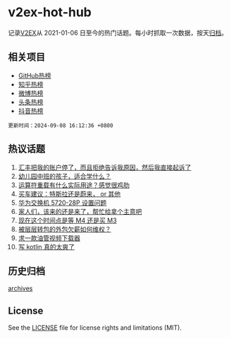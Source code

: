 # v2ex-hot-hub

 记录[V2EX](https://www.v2ex.com/)从 2021-01-06 日至今的热门话题。每小时抓取一次数据，按天[归档](archives)。
 
 ## 相关项目

- [GitHub热榜](https://github.com/lonnyzhang423/github-hot-hub)
- [知乎热榜](https://github.com/lonnyzhang423/zhihu-hot-hub)
- [微博热榜](https://github.com/lonnyzhang423/weibo-hot-hub)
- [头条热榜](https://github.com/lonnyzhang423/toutiao-hot-hub)
- [抖音热榜](https://github.com/lonnyzhang423/douyin-hot-hub)


 `更新时间：2024-09-08 16:12:36 +0800`

## 热议话题

1. [汇丰把我的账户停了，而且拒绝告诉我原因，然后我直接起诉了](https://www.v2ex.com/t/1071049)
1. [幼儿园中班的孩子，适合学什么？](https://www.v2ex.com/t/1071041)
1. [运算符重载有什么实际用途？感觉很鸡肋](https://www.v2ex.com/t/1070965)
1. [买车建议：特斯拉还是蔚来， or 其他](https://www.v2ex.com/t/1070983)
1. [华为交换机 5720-28P 设置问题](https://www.v2ex.com/t/1071047)
1. [家人们，该来的还是来了，帮忙给拿个主意吧](https://www.v2ex.com/t/1071062)
1. [现在这个时间点是等 M4 还是买 M3](https://www.v2ex.com/t/1070964)
1. [被层层转包的外包欠薪如何维权？](https://www.v2ex.com/t/1071004)
1. [求一款油管视频下载器](https://www.v2ex.com/t/1071048)
1. [写 kotlin 真的太爽了](https://www.v2ex.com/t/1070989)

## 历史归档

[archives](archives)

## License

See the [LICENSE](LICENSE) file for license rights and limitations (MIT).
